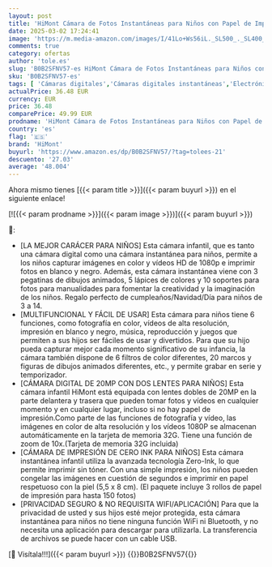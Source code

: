 ```yaml
---
layout: post
title: 'HiMont Cámara de Fotos Instantáneas para Niños con Papel de Impresión y Tarjeta SD de 32G 20MP  Cámara de Fotos para Niños con Bolígrafos de Colores  Regalo para Niños de 3 a 14 años  Rosa '
date: 2025-03-02 17:24:41
image: 'https://m.media-amazon.com/images/I/41Lo+Ws56iL._SL500_._SL400_.jpg'
comments: true
category: ofertas
author: 'tole.es'
slug: 'B0B2SFNV57-es HiMont Cámara de Fotos Instantáneas para Niños con Papel...'
sku: 'B0B2SFNV57-es'
tags: [ 'Cámaras digitales','Cámaras digitales instantáneas','Electrónica','Fotografía y videocámaras','bolígrafos','himont','🇪🇸', ]
actualPrice: 36.48 EUR
currency: EUR
price: 36.48
comparePrice: 49.99 EUR
prodname: 'HiMont Cámara de Fotos Instantáneas para Niños con Papel de Impresión y Tarjeta SD de 32G 20MP  Cámara de Fotos para Niños con Bolígrafos de Colores  Regalo para Niños de 3 a 14 años  Rosa '
country: 'es'
flag: '🇪🇸'
brand: 'HiMont'
buyurl: 'https://www.amazon.es/dp/B0B2SFNV57/?tag=tolees-21'
descuento: '27.03'
average: '48.004'
---
```


Ahora mismo tienes [{{< param title >}}]({{< param buyurl >}}) en el siguiente enlace!

[![{{< param prodname >}}]({{< param image >}})]({{< param buyurl >}})

🔎:

- [LA MEJOR CARÁCER PARA NIÑOS] Esta cámara infantil, que es tanto una cámara digital como una cámara instantánea para niños, permite a los niños capturar imágenes en color y vídeos HD de 1080p e imprimir fotos en blanco y negro. Además, esta cámara instantánea viene con 3 pegatinas de dibujos animados, 5 lápices de colores y 10 soportes para fotos para manualidades para fomentar la creatividad y la imaginación de los niños. Regalo perfecto de cumpleaños/Navidad/Día para niños de 3 a 14.
- [MULTIFUNCIONAL Y FÁCIL DE USAR] Esta cámara para niños tiene 6 funciones, como fotografía en color, vídeos de alta resolución, impresión en blanco y negro, música, reproducción y juegos que permiten a sus hijos ser fáciles de usar y divertidos. Para que su hijo pueda capturar mejor cada momento significativo de su infancia, la cámara también dispone de 6 filtros de color diferentes, 20 marcos y figuras de dibujos animados diferentes, etc., y permite grabar en serie y temporizador.
- [CÁMARA DIGITAL DE 20MP CON DOS LENTES PARA NIÑOS] Esta cámara infantil HiMont está equipada con lentes dobles de 20MP en la parte delantera y trasera que pueden tomar fotos y vídeos en cualquier momento y en cualquier lugar, incluso si no hay papel de impresión.Como parte de las funciones de fotografía y vídeo, las imágenes en color de alta resolución y los vídeos 1080P se almacenan automáticamente en la tarjeta de memoria 32G. Tiene una función de zoom de 10x.(Tarjeta de memoria 32G incluida)
- [CÁMARA DE IMPRESIÓN DE CERO INK PARA NIÑOS] Esta cámara instantánea infantil utiliza la avanzada tecnología Zero-Ink, lo que permite imprimir sin tóner. Con una simple impresión, los niños pueden congelar las imágenes en cuestión de segundos e imprimir en papel respetuoso con la piel (5,5 x 8 cm). (El paquete incluye 3 rollos de papel de impresión para hasta 150 fotos)
- [PRIVACIDAD SEGURO & NO REQUISITA WIFI/APLICACIÓN] Para que la privacidad de usted y sus hijos esté mejor protegida, esta cámara instantánea para niños no tiene ninguna función WiFi ni Bluetooth, y no necesita una aplicación para descargar para utilizarla. La transferencia de archivos se puede hacer con un cable USB.

[🛒 Visítala!!!]({{< param buyurl >}})
{{<world>}}B0B2SFNV57{{</world>}}
